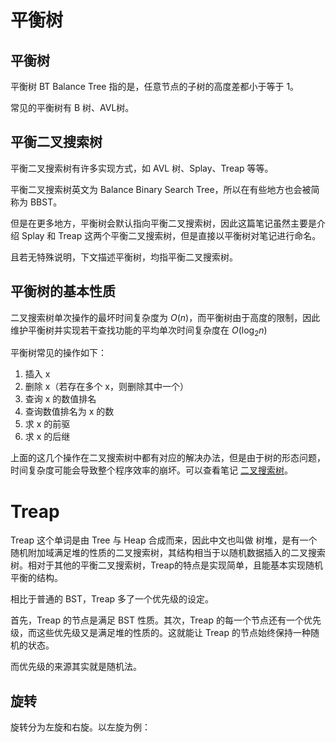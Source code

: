 # 平衡树

## 平衡树

平衡树 BT Balance Tree 指的是，任意节点的子树的高度差都小于等于 1。

常见的平衡树有 B 树、AVL树。

## 平衡二叉搜索树

平衡二叉搜索树有许多实现方式，如 AVL 树、Splay、Treap 等等。

平衡二叉搜索树英文为 Balance Binary Search Tree，所以在有些地方也会被简称为 BBST。

但是在更多地方，平衡树会默认指向平衡二叉搜索树，因此这篇笔记虽然主要是介绍 Splay 和 Treap 这两个平衡二叉搜索树，但是直接以平衡树对笔记进行命名。

且若无特殊说明，下文描述平衡树，均指平衡二叉搜索树。

## 平衡树的基本性质

二叉搜索树单次操作的最坏时间复杂度为 $O(n)$，而平衡树由于高度的限制，因此维护平衡树并实现若干查找功能的平均单次时间复杂度在 $O(\log_2 n)$

平衡树常见的操作如下：

1. 插入 x
2. 删除 x（若存在多个 x，则删除其中一个）
3. 查询 x 的数值排名
4. 查询数值排名为 x 的数
5. 求 x 的前驱
6. 求 x 的后继

上面的这几个操作在二叉搜索树中都有对应的解决办法，但是由于树的形态问题，时间复杂度可能会导致整个程序效率的崩坏。可以查看笔记 [二叉搜索树](./二叉搜索树/md)。

# Treap

Treap 这个单词是由 Tree 与 Heap 合成而来，因此中文也叫做 树堆，是有一个随机附加域满足堆的性质的二叉搜索树，其结构相当于以随机数据插入的二叉搜索树。相对于其他的平衡二叉搜索树，Treap的特点是实现简单，且能基本实现随机平衡的结构。

相比于普通的 BST，Treap 多了一个优先级的设定。

首先，Treap 的节点是满足 BST 性质。其次，Treap 的每一个节点还有一个优先级，而这些优先级又是满足堆的性质的。这就能让 Treap 的节点始终保持一种随机的状态。

而优先级的来源其实就是随机法。

## 旋转

旋转分为左旋和右旋。以左旋为例：

